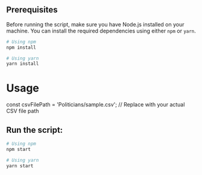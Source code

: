 ## Prerequisites
Before running the script, make sure you have Node.js installed on your machine. You can install the required dependencies using either `npm` or `yarn`.

```bash
# Using npm
npm install

# Using yarn
yarn install

```
# Usage

const csvFilePath = 'Politicians/sample.csv'; // Replace with your actual CSV file path

## Run the script:
```bash
# Using npm
npm start

# Using yarn
yarn start


